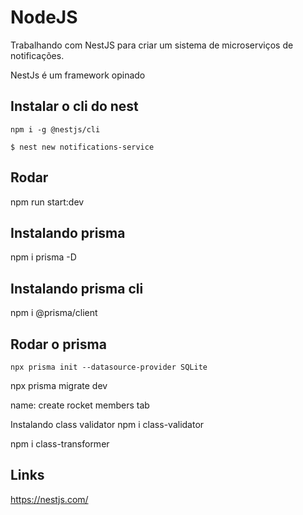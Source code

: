 # NodeJS
Trabalhando com NestJS para criar um sistema de microserviços de notificações.

NestJs é um framework opinado

## Instalar o cli do nest
```
npm i -g @nestjs/cli

$ nest new notifications-service
```

## Rodar
npm run start:dev

## Instalando prisma
npm i prisma -D

## Instalando prisma cli
npm i @prisma/client

## Rodar o prisma
```
npx prisma init --datasource-provider SQLite
```
npx prisma migrate dev

name: create rocket members tab

Instalando class validator
npm i class-validator

npm i class-transformer

## Links 
https://nestjs.com/